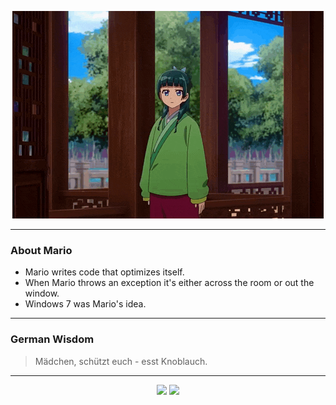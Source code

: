 <p align="center">
  <img src="assets/maomao.gif" />
</p>

---

### About Mario
- Mario writes code that optimizes itself.
- When Mario throws an exception it's either across the room or out the window.
- Windows 7 was Mario's idea.

---

### German Wisdom
> Mädchen, schützt euch - esst Knoblauch.

---

<p align="center">
  <a>
    <img height="180em" src="https://github-readme-stats-eight-theta.vercel.app/api?username=Torfkopp&show_icons=true&theme=dark&include_all_commits=true&count_private=true"/>
  </a>
  <a href="https://github.com/Torfkopp?tab=repositories">
    <img height="180em" src="https://github-readme-stats-eight-theta.vercel.app/api/top-langs/?username=torfkopp&layout=compact&theme=dark&langs_count=8&hide=java"/>
  </a>
</p>
